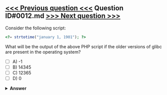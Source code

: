 [<<< Previous question <<<](0011.md)   Question ID#0012.md   [>>> Next question >>>](0013.md)
---

Consider the following script:

```php
<?= strtotime("january 1, 1901"); ?>

```

What will be the output of the above PHP script if the older versions of glibc are present in the operating system?

- [ ] A) -1
- [ ] B) 14345
- [ ] C) 12365
- [ ] D) 0

<details><summary><b>Answer</b></summary>
<p>
  Answer: <strong>A</strong>
</p>
</details>
